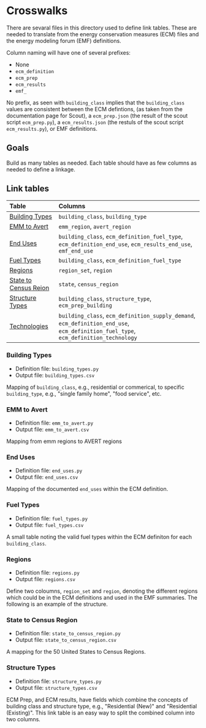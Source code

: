 # Crosswalks

There are sevaral files in this directory used to define link tables.  These are
needed to translate from the energy conservation measures (ECM) files and the
energy modeling forum (EMF) definitions.

Column naming will have one of several prefixes:

* None
* `ecm_definition`
* `ecm_prep`
* `ecm_results`
* `emf_`

No prefix, as seen with `building_class` implies that the `building_class`
values are consistent between the ECM defintions, (as taken from the
documentation page for Scout), a `ecm_prep.json` (the result of the scout script
`ecm_prep.py`), a `ecm_results.json` (the restuls of the scout script
`ecm_results.py`), or EMF definitions.

## Goals
Build as many tables as needed.  Each table should have as few columns as needed
to define a linkage.

## Link tables

| Table                               | Columns                           |
| :-----                              | :-------                          |
| [Building Types](#building-types)   | `building_class`, `building_type` |
| [EMM to Avert](#emm-to-avert)       | `emm_region`, `avert_region` |
| [End Uses](#end-uses)               | `building_class`, `ecm_definition_fuel_type`, `ecm_definition_end_use`, `ecm_results_end_use`, `emf_end_use` |
| [Fuel Types](#fuel-types)           | `building_class`, `ecm_definition_fuel_type` |
| [Regions](#regions)                 | `region_set`, `region`            |
| [State to Census Reion](#state-to-census-region) | `state`, `census_region`|
| [Structure Types](#structure-types) | `building_class`, `structure_type`, `ecm_prep_building` |
| [Technologies](#technologies)       | `building_class`, `ecm_definition_supply_demand`, `ecm_definition_end_use`, `ecm_definition_fuel_type`, `ecm_definition_technology` |

### Building Types

* Definition file: `building_types.py`
* Output file: `building_types.csv`

Mapping of `building_class`, e.g., residential or commerical, to specific
`building_type`, e.g., "single family home", "food service", etc.

### EMM to Avert

* Definition file: `emm_to_avert.py`
* Output file: `emm_to_avert.csv`

Mapping from emm regions to AVERT regions


### End Uses

* Definition file: `end_uses.py`
* Output file: `end_uses.csv`

Mapping of the documented `end_uses` within the ECM definition.

### Fuel Types

* Definition file: `fuel_types.py`
* Output file: `fuel_types.csv`

A small table noting the valid fuel types within the ECM definiton for each
`building_class`.

### Regions

* Definition file: `regions.py`
* Output file: `regions.csv`

Define two coloumns, `region_set` and `region`, denoting the different regions
which could be in the ECM definitions and used in the EMF summaries.  The
following is an example of the structure.

### State to Census Region

* Definition file: `state_to_census_region.py`
* Output file: `state_to_census_region.csv`

A mapping for the 50 United States to Census Regions.

### Structure Types

* Definition file: `structure_types.py`
* Output file: `structure_types.csv`

ECM Prep, and ECM results, have fields which combine the concepts of building
class and structure type, e.g., "Residential (New)" and "Residential
(Existing)".  This link table is an easy way to split the combined column into
two columns.

